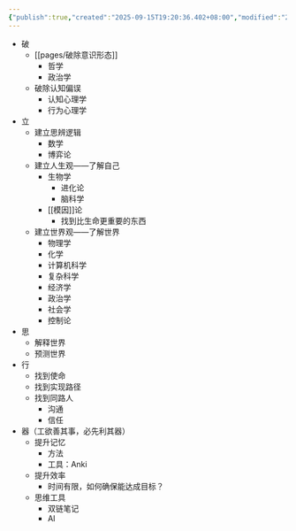 ```yaml
---
{"publish":true,"created":"2025-09-15T19:20:36.402+08:00","modified":"2025-09-29T18:18:11.956+08:00","tags":["output"],"cssclasses":""}
---
```



- 破
	- [[pages/破除意识形态]]
		- 哲学
		- 政治学
	- 破除认知偏误
		- 认知心理学
		- 行为心理学
- 立
	- 建立思辨逻辑
		- 数学
		- 博弈论
	- 建立人生观——了解自己
		- 生物学
			- 进化论
			- 脑科学
		- [[模因]]论
			- 找到比生命更重要的东西
	- 建立世界观——了解世界
		- 物理学
		- 化学
		- 计算机科学
		- 复杂科学
		- 经济学
		- 政治学
		- 社会学
		- 控制论
- 思
	- 解释世界
	- 预测世界
- 行
	- 找到使命
	- 找到实现路径
	- 找到同路人
		- 沟通
		- 信任
- 器（工欲善其事，必先利其器）
	- 提升记忆
		- 方法
		- 工具：Anki
	- 提升效率
		- 时间有限，如何确保能达成目标？
	- 思维工具
		- 双链笔记
		- AI
